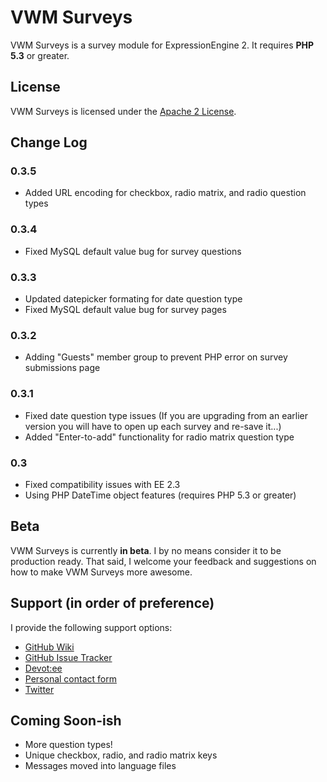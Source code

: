 # VWM Surveys

VWM Surveys is a survey module for ExpressionEngine 2. It requires **PHP 5.3** or greater.

## License

VWM Surveys is licensed under the [Apache 2 License](http://www.apache.org/licenses/LICENSE-2.0.html).

## Change Log

### 0.3.5

* Added URL encoding for checkbox, radio matrix, and radio question types

### 0.3.4

* Fixed MySQL default value bug for survey questions

### 0.3.3

* Updated datepicker formating for date question type
* Fixed MySQL default value bug for survey pages

### 0.3.2

* Adding "Guests" member group to prevent PHP error on survey submissions page

### 0.3.1

* Fixed date question type issues (If you are upgrading from an earlier version you will have to open up each survey and re-save it...)
* Added "Enter-to-add" functionality for radio matrix question type

### 0.3

* Fixed compatibility issues with EE 2.3
* Using PHP DateTime object features (requires PHP 5.3 or greater)

## Beta

VWM Surveys is currently **in beta**. I by no means consider it to be production ready. That said, I welcome your feedback and suggestions on how to make VWM Surveys more awesome.

## Support (in order of preference)

I provide the following support options:

* [GitHub Wiki](https://github.com/vmichnowicz/vwm_surveys/wiki)
* [GitHub Issue Tracker](https://github.com/vmichnowicz/vwm_surveys/issues)
* [Devot:ee](http://devot-ee.com/add-ons/vwm-surveys)
* [Personal contact form](http://www.vmichnowicz.com/contact)
* [Twitter](http://twitter.com/vmichnowicz)

## Coming Soon-ish

* More question types!
* Unique checkbox, radio, and radio matrix keys
* Messages moved into language files
